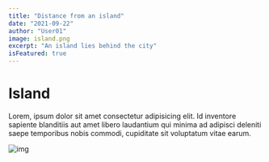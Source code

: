```yaml
---
title: "Distance from an island"
date: "2021-09-22"
author: "User01"
image: island.png
excerpt: "An island lies behind the city"
isFeatured: true
---
```


# Island

Lorem, ipsum dolor sit amet consectetur adipisicing elit. Id inventore sapiente blanditiis aut amet libero laudantium qui minima ad adipisci deleniti saepe temporibus nobis commodi, cupiditate sit voluptatum vitae earum.

![img](island.png)
